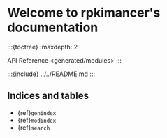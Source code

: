 # Welcome to rpkimancer's documentation

:::{toctree}
:maxdepth: 2

API Reference <generated/modules>
:::

:::{include} ../../README.md
:::

## Indices and tables

* {ref}`genindex`
* {ref}`modindex`
* {ref}`search`
